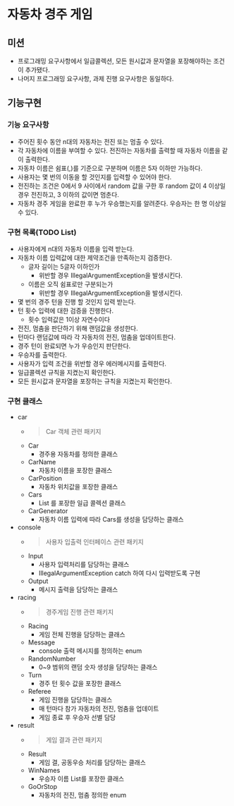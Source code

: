 # 자동차 경주 게임
## 미션
* 프로그래밍 요구사항에서 일급콜렉션, 모든 원시값과 문자열을 포장해야하는 조건이 추가됐다.
* 나머지 프로그래밍 요구사항, 과제 진행 요구사항은 동일하다.

## 기능구현

### 기능 요구사항
- 주어진 횟수 동안 n대의 자동차는 전진 또는 멈출 수 있다.
- 각 자동차에 이름을 부여할 수 있다. 전진하는 자동차를 출력할 때 자동차 이름을 같이 출력한다.
- 자동차 이름은 쉼표(,)를 기준으로 구분하며 이름은 5자 이하만 가능하다.
- 사용자는 몇 번의 이동을 할 것인지를 입력할 수 있어야 한다.
- 전진하는 조건은 0에서 9 사이에서 random 값을 구한 후 random 값이 4 이상일 경우 전진하고, 3 이하의 값이면 멈춘다.
- 자동차 경주 게임을 완료한 후 누가 우승했는지를 알려준다. 우승자는 한 명 이상일 수 있다.

### 구현 목록(TODO List)
* 사용자에게 n대의 자동차 이름을 입력 받는다.
* 자동차 이름 입력값에 대한 제약조건을 만족하는지 검증한다.
  * 글자 길이는 5글자 이하인가
    * 위반할 경우 IllegalArgumentException을 발생시킨다.
  * 이름은 오직 쉼표로만 구분되는가
    * 위반할 경우 IllegalArgumentException을 발생시킨다.
* 몇 번의 경주 턴을 진행 할 것인지 입력 받는다.
* 턴 횟수 입력에 대한 검증을 진행한다.
  * 횟수 입력값은 1이상 자연수이다
* 전진, 멈춤을 판단하기 위해 랜덤값을 생성한다.
* 턴마다 랜덤값에 따라 각 자동차의 전진, 멈춤을 업데이트한다.
* 경주 턴이 완료되면 누가 우승인지 판단한다.
* 우승자를 출력한다.
* 사용자가 입력 조건을 위반할 경우 에러메시지를 출력한다.
* 일급콜렉션 규칙을 지켰는지 확인한다.
* 모든 원시값과 문자열을 포장하는 규칙을 지켰는지 확인한다.

### 구현 클래스
+ car
  + > Car 객체 관련 패키지
  + Car
    + 경주용 자동차를 정의한 클래스
  + CarName
    + 자동차 이름을 포장한 클래스
  + CarPosition
    + 자동차 위치값을 포장한 클래스
  + Cars
    + List<Car> 를 포장한 일급 콜렉션 클래스
  + CarGenerator
    + 자동차 이름 입력에 따라 Cars를 생성을 담당하는 클래스
+ console
  + > 사용자 입출력 인터페이스 관련 패키지
  + Input
    + 사용자 입력처리를 담당하는 클래스
    + IllegalArgumentException catch 하여 다시 입력받도록 구현
  + Output
    + 메시지 출력을 담당하는 클래스
+ racing
  + > 경주게임 진행 관련 패키지
  + Racing
    + 게임 전체 진행을 담당하는 클래스
  + Message
    + console 출력 메시지를 정의하는 enum
  + RandomNumber
    + 0~9 범위의 랜덤 숫자 생성을 담당하는 클래스
  + Turn
    + 경주 턴 횟수 값을 포장한 클래스
  + Referee 
    + 게임 진행을 담당하는 클래스
    + 매 턴마다 참가 자동차의 전진, 멈춤을 업데이트
    + 게임 종료 후 우승자 선별 담당
+ result
  + > 게임 결과 관련 패키지
  + Result
    + 게임 결, 공동우승 처리를 담당하는 클래스
  + WinNames
    + 우승자 이름 List를 포장한 클래스
  + GoOrStop
    + 자동차의 전진, 멈춤 정의한 enum